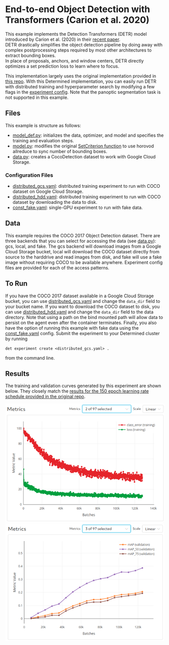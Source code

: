 # End-to-end Object Detection with Transformers (Carion et al. 2020)
This example implements the Detection Transformers (DETR) model introduced by Carion et al. (2020) in their [recent paper](https://arxiv.org/abs/2005.12872).  
DETR drastically simplifies the object detection pipeline by doing away with complex postprocessing steps required by most other architectures to extract bounding boxes.  
In place of proposals, anchors, and window centers, DETR directly optimizes a set prediction loss to learn where to focus.  

This implementation largely uses the original implementation provided in [this repo](https://github.com/facebookresearch/detr).  With this Determined implementation, you can easily run DETR with distributed training and hyperparameter search by modifying a few flags in the [experiment config](distributed_gcs.yaml).  Note that the panoptic segmentation task is not supported in this example.

## Files
This example is structure as follows:
* [model_def.py](model_def.py): initializes the data, optimizer, and model and specifies the training and evaluation steps.
* [model.py](model.py): modifies the original [SetCriterion function](https://github.com/facebookresearch/detr/blob/master/models/detr.py#L83) to use horovod allreduce to sync number of bounding boxes.
* [data.py](data.py): creates a CocoDetection dataset to work with Google Cloud Storage. 

### Configuration Files
* [distributed_gcs.yaml](distributed_gcs.yaml): distributed training experiment to run with COCO dataset on Google Cloud Storage.
* [distributed_hdd.yaml](distributed_hdd.yaml): distributed training experiment to run with COCO dataset by downloading the data to disk.
* [const_fake.yaml](const_fake.yaml): single-GPU experiment to run with fake data.

## Data
This example requires the COCO 2017 Object Detection dataset.  There are three backends that you can select for accessing the data (see [data.py](data.py)): gcs, local, and fake.  The gcs backend will download images from a Google Cloud Storage bucket, local will download the COCO dataset directly from source to the harddrive and read images from disk, and fake will use a fake image without requiring COCO to be available anywhere.  Experiment config files are provided for each of the access patterns. 

## To Run
If you have the COCO 2017 dataset available in a Google Cloud Storage bucket, you can use [distributed_gcs.yaml](distributed_gcs.yaml) and change the `data_dir` field to your bucket name.  If you want to download the COCO dataset to disk, you can use [distributed_hdd.yaml](distributed_hdd.yaml) and change the `data_dir` field to the data directory.  Note that using a path on the bind mounted path will allow data to persist on the agent even after the container terminates.  Finally, you also have the option of running this example with fake data using the [const_fake.yaml](const_fake.yaml) config.  Submit the experiment to your Determined cluster by running
```
det experiment create <distributed_gcs.yaml> .
```
from the command line.

## Results
The training and validation curves generated by this experiment are shown below.  They closely match the [results for the 150 epoch learning rate schedule provided in the original repo](https://gist.github.com/szagoruyko/b4c3b2c3627294fc369b899987385a3f).

![train_curves](imgs/train_curves.png)
![val_curves](imgs/val_curves.png)



   

